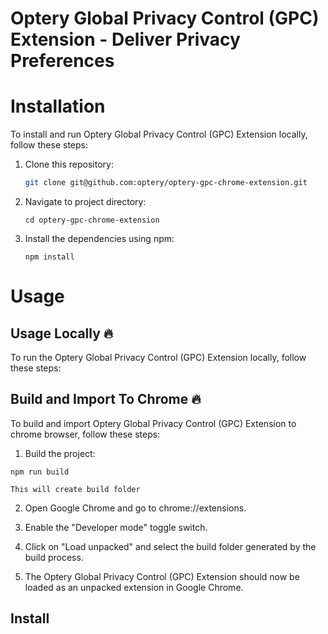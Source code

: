 # Optery Global Privacy Control (GPC) Extension - Deliver Privacy Preferences

# Installation

To install and run Optery Global Privacy Control (GPC) Extension locally, follow these steps:

1. Clone this repository:

   ```bash
   git clone git@github.com:optery/optery-gpc-chrome-extension.git
   ```
2. Navigate to project directory:

   ```
   cd optery-gpc-chrome-extension
   ```
4. Install the dependencies using npm:
   ```
   npm install
   ```
# Usage
## Usage Locally  🔥
To run the Optery Global Privacy Control (GPC) Extension locally, follow these steps:

## Build and Import To Chrome 🔥
To build and import Optery Global Privacy Control (GPC) Extension to chrome browser, follow these steps:

1. Build the project:
```
npm run build
```
`This will create build folder`

2. Open Google Chrome and go to chrome://extensions.

3. Enable the "Developer mode" toggle switch.

4. Click on "Load unpacked" and select the build folder generated by the build process.

5. The Optery Global Privacy Control (GPC) Extension should now be loaded as an unpacked extension in Google Chrome.

## Install

[link-chrome]: https://chromewebstore.google.com/detail/optery-global-privacy-con/nkiidnpgmddigajgebjhcdiklebfoomm
